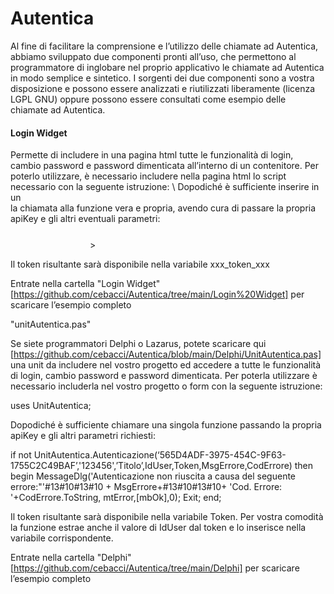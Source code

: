 # Autentica

Al fine di facilitare la comprensione e l’utilizzo delle chiamate ad Autentica, abbiamo sviluppato due componenti pronti all’uso, che permettono al programmatore di inglobare nel proprio applicativo le chiamate ad Autentica in modo semplice e sintetico. I sorgenti dei due componenti sono a vostra disposizione e possono essere analizzati e riutilizzati liberamente (licenza LGPL GNU) oppure possono essere consultati come esempio delle chiamate ad Autentica.

<H4>Login Widget</H4>
Permette di includere in una pagina html tutte le funzionalità di login, cambio password e password dimenticata all’interno di un contenitore. Per poterlo utilizzare, è necessario includere nella pagina html lo script necessario con la seguente istruzione:
\<script src="https://ws-a.geninfo.it/rest/api/loginWidget">\</script>
Dopodiché è sufficiente inserire in un <div> la chiamata alla funzione vera e propria, avendo cura di passare la propria apiKey e gli altri eventuali parametri:
<div style="width: 250px; height: fit-content; margin: 25px auto 0 auto;">
  <autentica-login apikey="565D4ADF-3975-454C-9F63-1755C2C49BAF" <!--logoSrc=""-->></autentica-login>
  <p id="benvenuto" hidden="true">Benvenuto</p>
</div>

Il token risultante sarà disponibile nella variabile xxx_token_xxx

Entrate nella cartella "Login Widget"[https://github.com/cebacci/Autentica/tree/main/Login%20Widget] per scaricare l’esempio completo

"unitAutentica.pas"

Se siete programmatori Delphi o Lazarus, potete scaricare qui [https://github.com/cebacci/Autentica/blob/main/Delphi/UnitAutentica.pas] una unit da includere nel vostro progetto ed accedere a tutte le funzionalità di login, cambio password e password dimenticata. Per poterla utilizzare è necessario includerla nel vostro progetto o form con la seguente istruzione:

uses UnitAutentica;

Dopodiché è sufficiente chiamare una singola funzione passando la propria apiKey e gli altri parametri richiesti:

if not UnitAutentica.Autenticazione(‘565D4ADF-3975-454C-9F63-1755C2C49BAF’,'123456',’Titolo’,IdUser,Token,MsgErrore,CodErrore) then begin
  MessageDlg('Autenticazione non riuscita a causa del seguente errore:"'#13#10#13#10 +
               MsgErrore+#13#10#13#10+
               'Cod. Errore: '+CodErrore.ToString,
             mtError,[mbOk],0);
  Exit;
end;

Il token risultante sarà disponibile nella variabile Token. Per vostra comodità la funzione estrae anche il valore di IdUser dal token e lo inserisce nella variabile corrispondente.

Entrate nella cartella "Delphi" [https://github.com/cebacci/Autentica/tree/main/Delphi] per scaricare l’esempio completo
